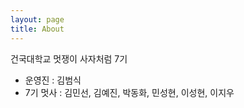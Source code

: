 ```yaml
---
layout: page
title: About
---
```


건국대학교 멋쟁이 사자처럼 7기

- 운영진 : 김범식
- 7기 멋사 : 김민선, 김예진, 박동화, 민성현, 이성현, 이지우

